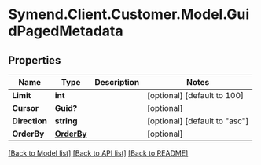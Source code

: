 # Symend.Client.Customer.Model.GuidPagedMetadata

## Properties

Name | Type | Description | Notes
------------ | ------------- | ------------- | -------------
**Limit** | **int** |  | [optional] [default to 100]
**Cursor** | **Guid?** |  | [optional] 
**Direction** | **string** |  | [optional] [default to "asc"]
**OrderBy** | [**OrderBy**](OrderBy.md) |  | [optional] 

[[Back to Model list]](../README.md#documentation-for-models) [[Back to API list]](../README.md#documentation-for-api-endpoints) [[Back to README]](../README.md)

